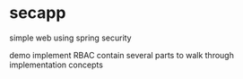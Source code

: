 # secapp
simple web using spring security

demo implement RBAC
contain several parts to walk through implementation concepts

